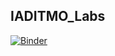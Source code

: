 ## IADITMO_Labs

[![Binder](https://mybinder.org/badge_logo.svg)](https://mybinder.org/v2/gh/UlviSevkhanov/IADITMO_Labs.git/HEAD)
